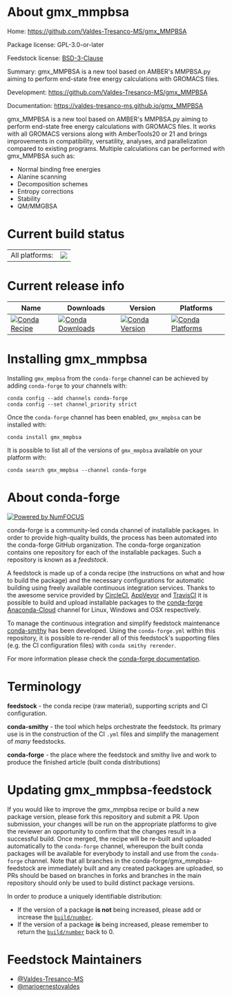 About gmx_mmpbsa
================

Home: https://github.com/Valdes-Tresanco-MS/gmx_MMPBSA

Package license: GPL-3.0-or-later

Feedstock license: [BSD-3-Clause](https://github.com/conda-forge/gmx_mmpbsa-feedstock/blob/master/LICENSE.txt)

Summary: gmx_MMPBSA is a new tool based on AMBER's MMPBSA.py aiming to perform end-state free energy calculations with GROMACS files.

Development: https://github.com/Valdes-Tresanco-MS/gmx_MMPBSA

Documentation: https://valdes-tresanco-ms.github.io/gmx_MMPBSA

gmx_MMPBSA is a new tool based on AMBER's MMPBSA.py aiming to perform end-state free energy calculations with
GROMACS files. It works with all GROMACS versions along with AmberTools20 or 21 and brings improvements in
compatibility, versatility, analyses, and parallelization compared to existing programs.
Multiple calculations can be performed with gmx_MMPBSA such as:
- Normal binding free energies
- Alanine scanning
- Decomposition schemes
- Entropy corrections
- Stability
- QM/MMGBSA


Current build status
====================


<table><tr><td>All platforms:</td>
    <td>
      <a href="https://dev.azure.com/conda-forge/feedstock-builds/_build/latest?definitionId=15070&branchName=master">
        <img src="https://dev.azure.com/conda-forge/feedstock-builds/_apis/build/status/gmx_mmpbsa-feedstock?branchName=master">
      </a>
    </td>
  </tr>
</table>

Current release info
====================

| Name | Downloads | Version | Platforms |
| --- | --- | --- | --- |
| [![Conda Recipe](https://img.shields.io/badge/recipe-gmx_mmpbsa-green.svg)](https://anaconda.org/conda-forge/gmx_mmpbsa) | [![Conda Downloads](https://img.shields.io/conda/dn/conda-forge/gmx_mmpbsa.svg)](https://anaconda.org/conda-forge/gmx_mmpbsa) | [![Conda Version](https://img.shields.io/conda/vn/conda-forge/gmx_mmpbsa.svg)](https://anaconda.org/conda-forge/gmx_mmpbsa) | [![Conda Platforms](https://img.shields.io/conda/pn/conda-forge/gmx_mmpbsa.svg)](https://anaconda.org/conda-forge/gmx_mmpbsa) |

Installing gmx_mmpbsa
=====================

Installing `gmx_mmpbsa` from the `conda-forge` channel can be achieved by adding `conda-forge` to your channels with:

```
conda config --add channels conda-forge
conda config --set channel_priority strict
```

Once the `conda-forge` channel has been enabled, `gmx_mmpbsa` can be installed with:

```
conda install gmx_mmpbsa
```

It is possible to list all of the versions of `gmx_mmpbsa` available on your platform with:

```
conda search gmx_mmpbsa --channel conda-forge
```


About conda-forge
=================

[![Powered by
NumFOCUS](https://img.shields.io/badge/powered%20by-NumFOCUS-orange.svg?style=flat&colorA=E1523D&colorB=007D8A)](https://numfocus.org)

conda-forge is a community-led conda channel of installable packages.
In order to provide high-quality builds, the process has been automated into the
conda-forge GitHub organization. The conda-forge organization contains one repository
for each of the installable packages. Such a repository is known as a *feedstock*.

A feedstock is made up of a conda recipe (the instructions on what and how to build
the package) and the necessary configurations for automatic building using freely
available continuous integration services. Thanks to the awesome service provided by
[CircleCI](https://circleci.com/), [AppVeyor](https://www.appveyor.com/)
and [TravisCI](https://travis-ci.com/) it is possible to build and upload installable
packages to the [conda-forge](https://anaconda.org/conda-forge)
[Anaconda-Cloud](https://anaconda.org/) channel for Linux, Windows and OSX respectively.

To manage the continuous integration and simplify feedstock maintenance
[conda-smithy](https://github.com/conda-forge/conda-smithy) has been developed.
Using the ``conda-forge.yml`` within this repository, it is possible to re-render all of
this feedstock's supporting files (e.g. the CI configuration files) with ``conda smithy rerender``.

For more information please check the [conda-forge documentation](https://conda-forge.org/docs/).

Terminology
===========

**feedstock** - the conda recipe (raw material), supporting scripts and CI configuration.

**conda-smithy** - the tool which helps orchestrate the feedstock.
                   Its primary use is in the construction of the CI ``.yml`` files
                   and simplify the management of *many* feedstocks.

**conda-forge** - the place where the feedstock and smithy live and work to
                  produce the finished article (built conda distributions)


Updating gmx_mmpbsa-feedstock
=============================

If you would like to improve the gmx_mmpbsa recipe or build a new
package version, please fork this repository and submit a PR. Upon submission,
your changes will be run on the appropriate platforms to give the reviewer an
opportunity to confirm that the changes result in a successful build. Once
merged, the recipe will be re-built and uploaded automatically to the
`conda-forge` channel, whereupon the built conda packages will be available for
everybody to install and use from the `conda-forge` channel.
Note that all branches in the conda-forge/gmx_mmpbsa-feedstock are
immediately built and any created packages are uploaded, so PRs should be based
on branches in forks and branches in the main repository should only be used to
build distinct package versions.

In order to produce a uniquely identifiable distribution:
 * If the version of a package **is not** being increased, please add or increase
   the [``build/number``](https://docs.conda.io/projects/conda-build/en/latest/resources/define-metadata.html#build-number-and-string).
 * If the version of a package **is** being increased, please remember to return
   the [``build/number``](https://docs.conda.io/projects/conda-build/en/latest/resources/define-metadata.html#build-number-and-string)
   back to 0.

Feedstock Maintainers
=====================

* [@Valdes-Tresanco-MS](https://github.com/Valdes-Tresanco-MS/)
* [@marioernestovaldes](https://github.com/marioernestovaldes/)

